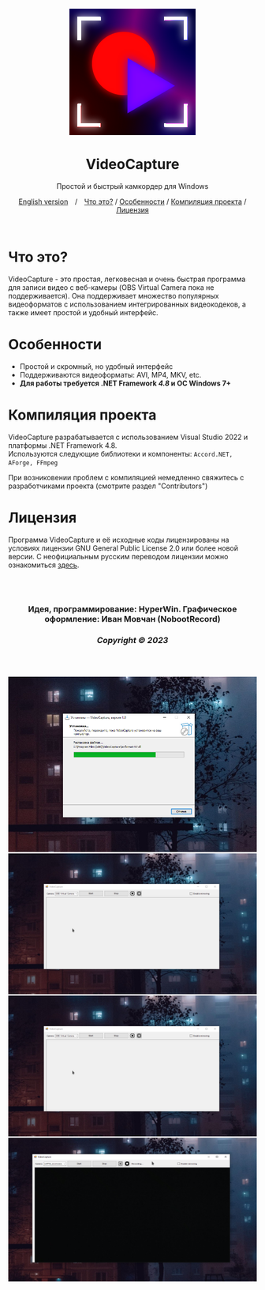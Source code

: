<div align="center">

![VideoCapture](Images/Logo.png)

# VideoCapture

Простой и быстрый камкордер для Windows

[English version](README.md)&emsp;/&emsp;[Что это?](#что-это) / [Особенности](#особенности) / [Компиляция проекта](#компиляция-проекта) / [Лицензия](#лицензия)

<br>

</div>

# Что это?

VideoCapture - это простая, легковесная и очень быстрая программа для записи видео с веб-камеры (OBS Virtual Camera пока не поддерживается).
Она поддерживает множество популярных видеоформатов с использованием интегрированных видеокодеков, а также имеет простой и удобный интерфейс.

# Особенности

* Простой и скромный, но удобный интерфейс
* Поддерживаются видеоформаты: AVI, MP4, MKV, etc.
* **Для работы требуется .NET Framework *4.8* и ОС Windows 7+**

# Компиляция проекта

VideoCapture разрабатывается с использованием Visual Studio 2022 и платформы .NET Framework 4.8.\
Используются следующие библиотеки и компоненты: ```Accord.NET, AForge, FFmpeg```

При возниковении проблем с компиляцией немедленно свяжитесь с разработчиками проекта (смотрите раздел "Contributors")

# Лицензия

Программа VideoCapture и её исходные коды лицензированы на условиях лицензии GNU General Public License 2.0 или более новой версии.
С неофициальным русским переводом лицензии можно ознакомиться [здесь](LICENSE.ru).

<br><br>

<div align="center">

### Идея, программирование: HyperWin. Графическое оформление: Иван Мовчан (NobootRecord)
### *Copyright &copy; 2023*

<br><br>

![Установка программы](Images/Screen.png)
![Главное окно](Images/Screen2.png)
![В процессе записи](Images/Screen2.png)
![Просмотр получившейся видеозаписи](Images/Screen3.png)

</div>
